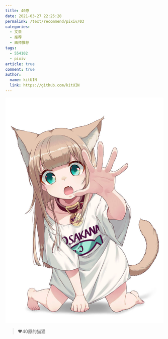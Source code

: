 ```yaml
---
title: 40原
date: 2021-03-27 22:25:28
permalink: /text/recommend/pixiv/03
categories:
  - 文章
  - 推荐
  - 画师推荐
tags:
  - 554102
  - pixiv
article: true
comment: true
author: 
  name: kitUIN
  link: https://github.com/kitUIN
---
```

![img](/img/bg03.png)

> :heart:40原的猫猫  

<!-- more -->